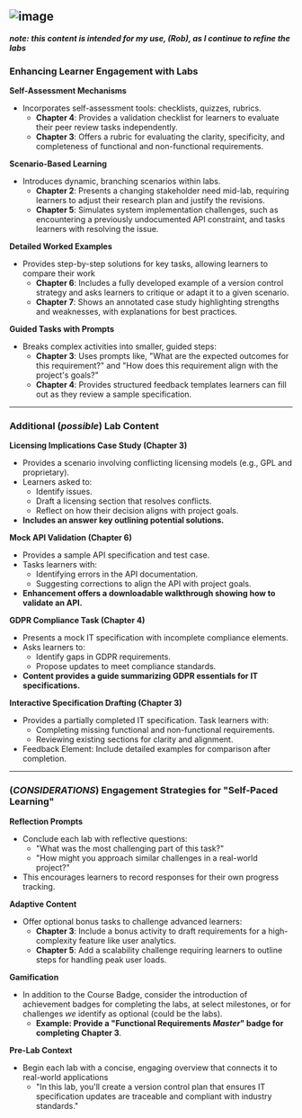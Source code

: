 ![image](https://github.com/user-attachments/assets/d924111a-0127-40bb-a46b-9738c35cd1cd)
---
_**note: this content is intended for my use, (Rob), as I continue to refine the labs**_

### Enhancing Learner Engagement with Labs

**Self-Assessment Mechanisms**
   - Incorporates self-assessment tools: checklists, quizzes, rubrics.
     - **Chapter 4**: Provides a validation checklist for learners to evaluate their peer review tasks independently.
     - **Chapter 3**: Offers a rubric for evaluating the clarity, specificity, and completeness of functional and non-functional requirements.

**Scenario-Based Learning**
   - Introduces dynamic, branching scenarios within labs.
     - **Chapter 2**: Presents a changing stakeholder need mid-lab, requiring learners to adjust their research plan and justify the revisions.
     - **Chapter 5**: Simulates system implementation challenges, such as encountering a previously undocumented API constraint, and tasks learners with resolving the issue.

**Detailed Worked Examples**
   - Provides step-by-step solutions for key tasks, allowing learners to compare their work
     - **Chapter 6**: Includes a fully developed example of a version control strategy and asks learners to critique or adapt it to a given scenario.
     - **Chapter 7**: Shows an annotated case study highlighting strengths and weaknesses, with explanations for best practices.

**Guided Tasks with Prompts**
   - Breaks complex activities into smaller, guided steps:
     - **Chapter 3**: Uses prompts like, "What are the expected outcomes for this requirement?" and "How does this requirement align with the project's goals?"
     - **Chapter 4**: Provides structured feedback templates learners can fill out as they review a sample specification.
---
### Additional (_possible_) Lab Content 

**Licensing Implications Case Study (Chapter 3)**
   - Provides a scenario involving conflicting licensing models (e.g., GPL and proprietary).
   - Learners asked to:
     - Identify issues.
     - Draft a licensing section that resolves conflicts.
     - Reflect on how their decision aligns with project goals.
   - **Includes an answer key outlining potential solutions.**

**Mock API Validation (Chapter 6)**
   - Provides a sample API specification and test case.
   - Tasks learners with:
     - Identifying errors in the API documentation.
     - Suggesting corrections to align the API with project goals.
   - **Enhancement offers a downloadable walkthrough showing how to validate an API.**

**GDPR Compliance Task (Chapter 4)**
   - Presents a mock IT specification with incomplete compliance elements.
   - Asks learners to:
     - Identify gaps in GDPR requirements.
     - Propose updates to meet compliance standards.
   - **Content provides a guide summarizing GDPR essentials for IT specifications.**

**Interactive Specification Drafting (Chapter 3)**
   - Provides a partially completed IT specification. Task learners with:
     - Completing missing functional and non-functional requirements.
     - Reviewing existing sections for clarity and alignment.
   - Feedback Element: Include detailed examples for comparison after completion.

---

### (_CONSIDERATIONS_) Engagement Strategies for "Self-Paced Learning"

**Reflection Prompts**
   - Conclude each lab with reflective questions:
     - "What was the most challenging part of this task?"
     - "How might you approach similar challenges in a real-world project?"
   - This encourages learners to record responses for their own progress tracking.

**Adaptive Content**
   - Offer optional bonus tasks to challenge advanced learners:
     - **Chapter 3**: Include a bonus activity to draft requirements for a high-complexity feature like user analytics.
     - **Chapter 5**: Add a scalability challenge requiring learners to outline steps for handling peak user loads.

**Gamification**
   - In addition to the Course Badge, consider the introduction of achievement badges for completing the labs, at select milestones, or for challenges _we_ identify as optional (could be the labs).
     - **Example: Provide a "Functional Requirements _Master_" badge for completing Chapter 3**.

**Pre-Lab Context**
   - Begin each lab with a concise, engaging overview that connects it to real-world applications
     - "In this lab, you'll create a version control plan that ensures IT specification updates are traceable and compliant with industry standards."
